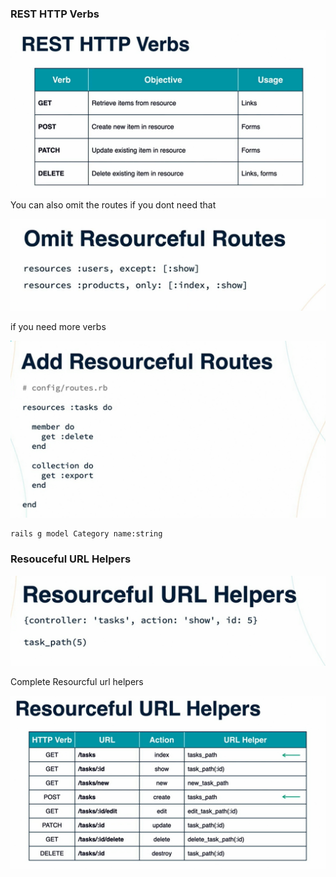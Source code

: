 ### REST HTTP Verbs

![img_31.png](img_31.png)
You can also omit the routes if you dont need that

![img_33.png](img_33.png)

if you need more verbs 

![img_32.png](img_32.png)

````
rails g model Category name:string

````

### Resouceful URL Helpers

![img_34.png](img_34.png)

Complete Resourcful url helpers 

![img_35.png](img_35.png)